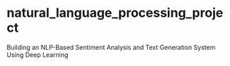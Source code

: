 # natural_language_processing_project
Building an NLP-Based Sentiment Analysis and Text Generation System Using Deep Learning
